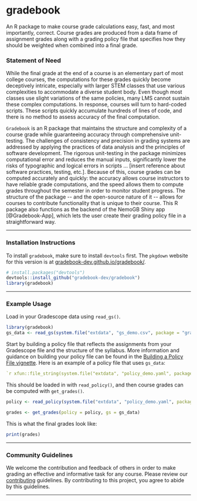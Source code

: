 # gradebook

An R package to make course grade calculations easy, fast, and most importantly,
correct. Course grades are produced from a data frame of assignment grades along
with a grading policy file that specifies how they should be weighted when
combined into a final grade.

### Statement of Need

While the final grade at the end of a course is an elementary part of most
college courses, the computations for these grades quickly become deceptively intricate, especially with larger STEM classes that use various complexities to accommodate a diverse student body. Even though most classes use slight variations of the same policies, many LMS cannot sustain these complex computations. In response, courses will turn to hard-coded scripts. These scripts quickly accumulate hundreds of lines of code, and there is no method to assess accuracy of the final computation. 

`Gradebook` is an R package that maintains the structure and complexity of a course grade while guaranteeing accuracy through comprehensive unit-testing. The challenges of consistency and precision in grading systems are addressed by applying the practices of data analysis and the principles of software development. The rigorous unit-testing in the package minimizes computational error and reduces the manual inputs, significantly lower the risks of typographic and logical errors in scripts ... [insert reference about software practices, testing, etc.]. Because of this, course grades can be computed accurately and quickly: the accuracy allows course instructors to have reliable grade computations, and the speed allows them to compute grades throughout the semester in order to monitor student progress. The structure of the package -- and the open-source nature of it -- allows for courses to contribute functionality that is unique to their course. This R package also functions as the backend of the NemoGB Shiny app [@Gradebook-App], which lets the user create their grading policy file in a straightforward way. 

------------------------------------------------------------------------

### Installation Instructions

To install `gradebook`, make sure to install `devtools` first. The `pkgdown` website for this version is at [gradebook-dev.github.io/gradebook/](https://gradebook-dev.github.io/gradebook/).

``` r
# install.packages("devtools")
devtools::install_github("gradebook-dev/gradebook")
library(gradebook)
```

------------------------------------------------------------------------

### Example Usage

Load in your Gradescope data using `read_gs()`.
```r
library(gradebook)
gs_data <- read_gs(system.file("extdata", "gs_demo.csv", package = "gradebook"))
```

Start by building a policy file that reflects the assignments from your Gradescope file and the structure of the syllabus. 
More information and guidance on building your policy file can be found in the [Building a Policy File vignette](https://github.com/gradebook-dev/gradebook/blob/main/vignettes/policy-files.Rmd).
Here is an example of a policy file that uses `gs_data`:

```yaml
`r xfun::file_string(system.file("extdata", "policy_demo.yaml", package = "gradebook"))`
```

This should be loaded in with `read_policy()`, and then course grades can be computed with `get_grades()`.
```r
policy <- read_policy(system.file("extdata", "policy_demo.yaml", package = "gradebook"))

grades <- get_grades(policy = policy, gs = gs_data)
```

This is what the final grades look like:
```r
print(grades)
```

------------------------------------------------------------------------

### Community Guidelines

We welcome the contribution and feedback of others in order to make grading an effective and informative task for any course. Please review our
[contributing](https://github.com/gradebook-dev/gradebook/blob/main/CONTRIBUTING.md) guidelines. By contributing to this project, you agree to abide by this guidelines.

------------------------------------------------------------------------

